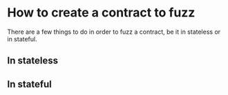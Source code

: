 # How to create a contract to fuzz

There are a few things to do in order to fuzz a contract, be it in stateless or in stateful.

## In stateless

## In stateful